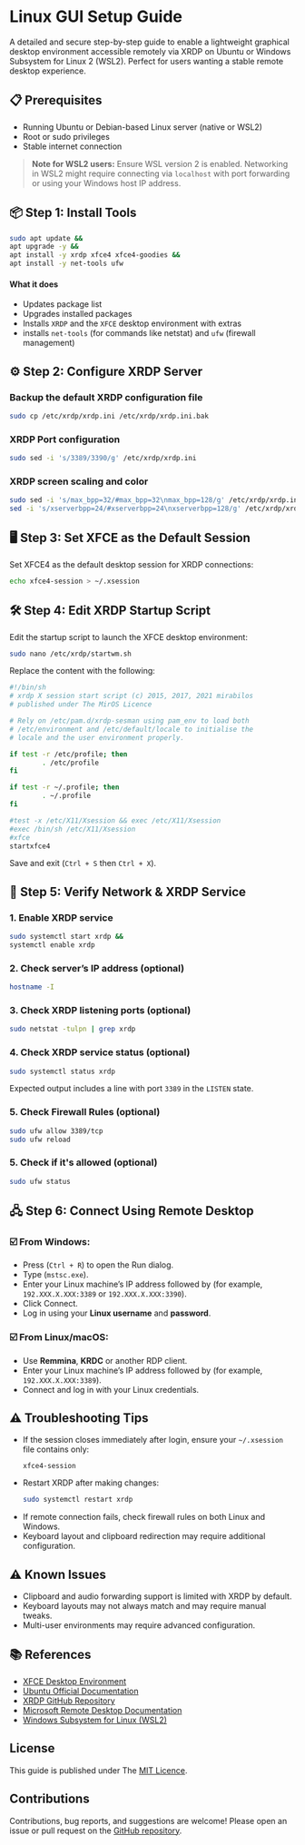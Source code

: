 
# Linux GUI Setup Guide

A detailed and secure step-by-step guide to enable a lightweight graphical desktop environment accessible remotely via XRDP on Ubuntu or Windows Subsystem for Linux 2 (WSL2). Perfect for users wanting a stable remote desktop experience.


## 📋 Prerequisites

- Running Ubuntu or Debian-based Linux server (native or WSL2)  
- Root or sudo privileges  
- Stable internet connection  

> **Note for WSL2 users:** Ensure WSL version 2 is enabled. Networking in WSL2 might require connecting via `localhost` with port forwarding or using your Windows host IP address.

## 📦 Step 1: Install Tools

```bash
sudo apt update &&
apt upgrade -y &&
apt install -y xrdp xfce4 xfce4-goodies &&
apt install -y net-tools ufw
```
#### What it does
- Updates package list
- Upgrades installed packages
- Installs `XRDP` and the `XFCE` desktop environment with extras
- installs `net-tools` (for commands like netstat) and `ufw` (firewall management)

## ⚙️ Step 2: Configure XRDP Server

### Backup the default XRDP configuration file

```bash
sudo cp /etc/xrdp/xrdp.ini /etc/xrdp/xrdp.ini.bak
```

### XRDP Port configuration
```bash
sudo sed -i 's/3389/3390/g' /etc/xrdp/xrdp.ini
```
### XRDP screen scaling and color
```bash
sudo sed -i 's/max_bpp=32/#max_bpp=32\nmax_bpp=128/g' /etc/xrdp/xrdp.ini &&
sed -i 's/xserverbpp=24/#xserverbpp=24\nxserverbpp=128/g' /etc/xrdp/xrdp.ini
```

## 🖥️ Step 3: Set XFCE as the Default Session

Set XFCE4 as the default desktop session for XRDP connections:

```bash
echo xfce4-session > ~/.xsession
```

## 🛠️ Step 4: Edit XRDP Startup Script

Edit the startup script to launch the XFCE desktop environment:

```bash
sudo nano /etc/xrdp/startwm.sh
```

Replace the content with the following:

```bash
#!/bin/sh
# xrdp X session start script (c) 2015, 2017, 2021 mirabilos
# published under The MirOS Licence

# Rely on /etc/pam.d/xrdp-sesman using pam_env to load both
# /etc/environment and /etc/default/locale to initialise the
# locale and the user environment properly.

if test -r /etc/profile; then
        . /etc/profile
fi

if test -r ~/.profile; then
        . ~/.profile
fi

#test -x /etc/X11/Xsession && exec /etc/X11/Xsession
#exec /bin/sh /etc/X11/Xsession
#xfce
startxfce4
```

Save and exit (`Ctrl + S` then `Ctrl + X`).

## 🔎 Step 5: Verify Network & XRDP Service
### 1. Enable XRDP service
```bash
sudo systemctl start xrdp &&
systemctl enable xrdp
```
### 2. Check server’s IP address (optional)
```bash
hostname -I
```
### 3. Check XRDP listening ports (optional)
```bash
sudo netstat -tulpn | grep xrdp
```
### 4. Check XRDP service status (optional)
```bash
sudo systemctl status xrdp
```
Expected output includes a line with port `3389` in the `LISTEN` state.

### 5. Check Firewall Rules (optional)
```bash
sudo ufw allow 3389/tcp
sudo ufw reload
```
### 5. Check if it's allowed (optional)
```bash
sudo ufw status
```

## 🖧 Step 6: Connect Using Remote Desktop

### ☑️ From Windows:

- Press (`Ctrl + R`) to open the Run dialog.
- Type (`mstsc.exe`).  
- Enter your Linux machine’s IP address followed by (for example, `192.XXX.X.XXX:3389` or `192.XXX.X.XXX:3390`).
- Click Connect. 
- Log in using your **Linux username** and **password**.

### ☑️ From Linux/macOS:

- Use **Remmina**, **KRDC** or another RDP client.
- Enter your Linux machine’s IP address followed by (for example, `192.XXX.X.XXX:3389`).
- Connect and log in with your Linux credentials.

## ⚠️ Troubleshooting Tips

- If the session closes immediately after login, ensure your `~/.xsession` file contains only:  
  ```
  xfce4-session
  ```
- Restart XRDP after making changes:  
  ```bash
  sudo systemctl restart xrdp
  ```
- If remote connection fails, check firewall rules on both Linux and Windows.
- Keyboard layout and clipboard redirection may require additional configuration.

## ⚠️ Known Issues

- Clipboard and audio forwarding support is limited with XRDP by default.
- Keyboard layouts may not always match and may require manual tweaks.
- Multi-user environments may require advanced configuration.

## 📚 References

- [XFCE Desktop Environment](https://xfce.org/)  
- [Ubuntu Official Documentation](https://help.ubuntu.com/)  
- [XRDP GitHub Repository](https://github.com/neutrinolabs/xrdp)  
- [Microsoft Remote Desktop Documentation](https://support.microsoft.com/en-us/windows/how-to-use-remote-desktop-5fe128d5-8fb1-7a23-3b8a-41e636865e8c)  
- [Windows Subsystem for Linux (WSL2)](https://learn.microsoft.com/en-us/windows/wsl/)

## License

This guide is published under The [MIT Licence](https://choosealicense.com/licenses/mit/).

## Contributions

Contributions, bug reports, and suggestions are welcome! Please open an issue or pull request on the [GitHub repository](https://github.com/sadbinsiddique/Linux-GUI-XRDP-XFCE-Setup).
